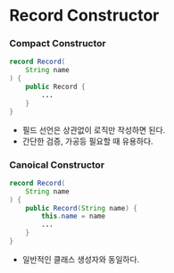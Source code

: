 # Record Constructor
### Compact Constructor
```java
record Record(
	String name
) {
	public Record {
		...
	}
}
```
- 필드 선언은 상관없이 로직만 작성하면 된다.
- 간단한 검증, 가공등 필요할 때 유용하다.
### Canoical Constructor
```java
record Record(
	String name
) {
	public Record(String name) {
		this.name = name
		...
	}
}
```
- 일반적인 클래스 생성자와 동일하다.